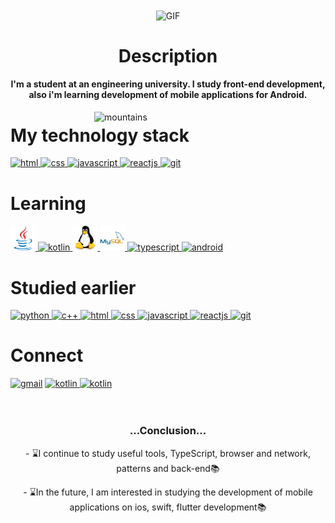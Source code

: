 <div align="center">
    <img alt="GIF" width="1000px" align="center" src="https://i.pinimg.com/originals/0b/3d/0c/0b3d0c7d4cba82343643a5f4c48e2fba.gif">
</div>

<!-- description -->
<h1 align="center">Description</h1>

<!-- foreword -->
<h4 align="center">I'm a student at an engineering university. I study front-end development, also i'm learning development of mobile applications for Android.</h4>
<img alt="mountains" width="370px" align="right" src="https://media2.giphy.com/media/mW03sTZVT9IY0/giphy.gif?cid=ecf05e47tvmnbarzh496jnd408azdctcfndqu2v909u13sq9&ep=v1_gifs_search&rid=giphy.gif&ct=g">

<!-- stack -->
<h1>My technology stack</h1>
    <a href="https://ru.wikipedia.org/wiki/HTML" target="_blank" rel="noreferrer"> <img src="https://www.vectorlogo.zone/logos/w3_html5/w3_html5-icon.svg" alt="html" width="40" height="40"/> </a>
    <a href="https://ru.wikipedia.org/wiki/CSS" target="_blank" rel="noreferrer"> <img src="https://www.vectorlogo.zone/logos/w3_css/w3_css-icon.svg" alt="css" width="40" height="40"/> </a>
    <a href="https://ru.wikipedia.org/wiki/JavaScript" target="_blank" rel="noreferrer"> <img src="https://upload.vectorlogo.zone/logos/javascript/images/239ec8a4-163e-4792-83b6-3f6d96911757.svg" alt="javascript" width="40" height="40"/> </a>
    <a href="https://ru.legacy.reactjs.org/" target="_blank" rel="noreferrer"> <img src="https://www.vectorlogo.zone/logos/reactjs/reactjs-icon.svg" alt="reactjs" width="40" height="40"/> </a>
    <a href="https://git-scm.com/" target="_blank" rel="noreferrer"> <img src="https://github.com/dakete/dakete/assets/114108107/4354dce8-9733-413c-ad54-c26f0908dd5f" alt="git" width="40" height="40"/> </a>

<!-- learning -->
<h1>Learning</h1>
    <p align="left"><a href="https://www.java.com" target="_blank" rel="noreferrer"> <img src="https://raw.githubusercontent.com/devicons/devicon/master/icons/java/java-original.svg" alt="java" width="40" height="40"/> </a>
    <a href="https://kotlinlang.org" target="_blank" rel="noreferrer"> <img src="https://www.vectorlogo.zone/logos/kotlinlang/kotlinlang-icon.svg" alt="kotlin" width="40" height="40"/> </a>
    <a href="https://www.linux.org/" target="_blank" rel="noreferrer"> <img src="https://raw.githubusercontent.com/devicons/devicon/master/icons/linux/linux-original.svg" alt="linux" width="40" height="40"/> </a>
    <a href="https://www.mysql.com/" target="_blank" rel="noreferrer"> <img src="https://raw.githubusercontent.com/devicons/devicon/master/icons/mysql/mysql-original-wordmark.svg" alt="mysql" width="40" height="40"/> </a>
    <a href="https://www.typescriptlang.org/" target="_blank" rel="noreferrer"> <img src="https://www.vectorlogo.zone/logos/typescriptlang/typescriptlang-icon.svg" alt="typescript" width="40" height="40"/> </a>
    <a href="https:https://ru.wikipedia.org/wiki/Android" target="_blank" rel="noreferrer"> <img src="https://github.com/dakete/dakete/assets/114108107/a55785dc-4161-4ecd-84e4-46af53f0004e" alt="android" width="40" height="40"/> </a>

<!-- earlier -->
<h1>Studied earlier</h1>
    <a href="https://www.python.org/" target="_blank" rel="noreferrer"> <img src="https://www.vectorlogo.zone/logos/python/python-icon.svg" alt="python" width="40" height="40"/> </a>
    <a href="https://ru.wikipedia.org/wiki/C%2B%2B" target="_blank" rel="noreferrer"> <img src="https://upload.wikimedia.org/wikipedia/commons/thumb/1/18/ISO_C%2B%2B_Logo.svg/612px-ISO_C%2B%2B_Logo.svg.png" alt="c++" width="40" height="40"/> </a>
    <a href="https://ru.wikipedia.org/wiki/HTML" target="_blank" rel="noreferrer"> <img src="https://www.vectorlogo.zone/logos/w3_html5/w3_html5-icon.svg" alt="html" width="40" height="40"/> </a>
    <a href="https://ru.wikipedia.org/wiki/CSS" target="_blank" rel="noreferrer"> <img src="https://www.vectorlogo.zone/logos/w3_css/w3_css-icon.svg" alt="css" width="40" height="40"/> </a>
    <a href="https://ru.wikipedia.org/wiki/JavaScript" target="_blank" rel="noreferrer"> <img src="https://upload.vectorlogo.zone/logos/javascript/images/239ec8a4-163e-4792-83b6-3f6d96911757.svg" alt="javascript" width="40" height="40"/> </a>
    <a href="https://ru.legacy.reactjs.org/" target="_blank" rel="noreferrer"> <img src="https://www.vectorlogo.zone/logos/reactjs/reactjs-icon.svg" alt="reactjs" width="40" height="40"/> </a>
    <a href="https://git-scm.com/" target="_blank" rel="noreferrer"> <img src="https://github.com/dakete/dakete/assets/114108107/4354dce8-9733-413c-ad54-c26f0908dd5f" alt="git" width="40" height="40"/> </a>

<!-- connect -->
<h1>Connect</h1>
    <a href="mailto:yateshido@gmail.com"><img src="https://www.vectorlogo.zone/logos/gmail/gmail-tile.svg" alt="gmail" width="40" height="40"></a>
    <a href="#" target="_blank" rel="noreferrer"> <img src="https://www.vectorlogo.zone/logos/kakaocorp_talk/kakaocorp_talk-icon.svg" alt="kotlin" width="40" height="40"/> </a>
    <a href="https://t.me/iwasdisabled" target="_blank" rel="noreferrer"> <img src="https://www.vectorlogo.zone/logos/telegram/telegram-icon.svg" alt="kotlin" width="40" height="40"/> </a>

<br>
<br>
<br>
<!-- conclusion -->
<h3 align="center">...Conclusion...</h3>
<p align="center">- ⌛️I continue to study useful tools, TypeScript, browser and network, patterns and back-end📚</p>
<p align="center">- ⌛️In the future, I am interested in studying the development of mobile applications on ios, swift, flutter development📚</p>




